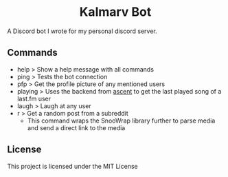 <h1 align="center" id="title">Kalmarv Bot</h1>

A Discord bot I wrote for my personal discord server.

## Commands

- help > Show a help message with all commands
- ping > Tests the bot connection
- pfp > Get the profile picture of any mentioned users
- playing > Uses the backend from [ascent](https://github.com/Kalmarv/ascent) to get the last played song of a last.fm user
- laugh > Laugh at any user
- r > Get a random post from a subreddit
  - This command wraps the SnooWrap library further to parse media and send a direct link to the media

## License

This project is licensed under the MIT License
